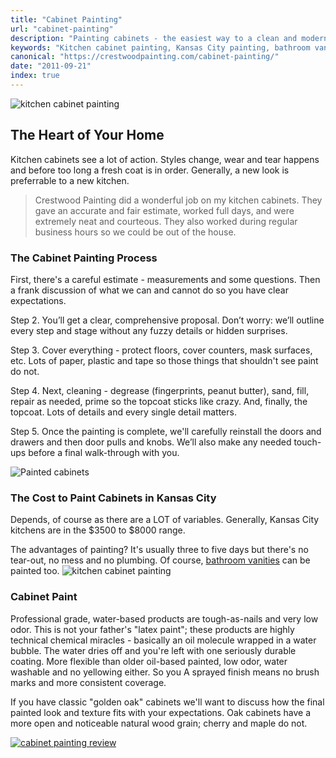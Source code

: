 ```yaml
---
title: "Cabinet Painting"
url: "cabinet-painting"
description: "Painting cabinets - the easiest way to a clean and modern kitchen."
keywords: "Kitchen cabinet painting, Kansas City painting, bathroom vanity painting, wall paneling painting, Crestwood Painting"
canonical: "https://crestwoodpainting.com/cabinet-painting/"
date: "2011-09-21"
index: true
---
```


![kitchen cabinet painting](/images/cabinets/c-glass-splash.avif)

## The Heart of Your Home

Kitchen cabinets see a lot of action. Styles change, wear and tear happens and before too long a fresh coat is in order. Generally, a new look is preferrable to a new kitchen.

> Crestwood Painting did a wonderful job on my kitchen cabinets. They gave an accurate and fair estimate, worked full days, and were extremely neat and courteous. They also worked during regular business hours so we could be out of the house.

### The Cabinet Painting Process

First, there's a careful esti­mate - mea­sure­ments and some questions. Then a frank discussion of what we can and cannot do so you have clear expectations.

Step 2.
You’ll get a clear, com­pre­hen­sive pro­pos­al. Don’t wor­ry: we’ll out­line every step and stage with­out any fuzzy details or hid­den surprises.

Step 3.
Cov­er everything - protect floors, cov­er coun­ters, mask sur­faces, etc. Lots of paper, plastic and tape so those things that shouldn't see paint do not.

Step 4.
Next, clean­ing - degreas­e (fingerprints, peanut butter), sand­, fill, repair as needed, prim­e so the topcoat sticks like crazy. And, finally, the top­coat. Lots of details and every single detail matters.

Step 5.
Once the paint­ing is com­plete, we'll care­ful­ly rein­stall the doors and draw­ers and then door pulls and knobs. We’ll also make any need­ed touch-ups before a final walk-through with you.

![Painted cabinets](/images/cabinets/c-loftgray.jpg)

### The Cost to Paint Cabinets in Kansas City

Depends, of course as there are a LOT of variables. Generally, Kansas City kitchens are in the $3500 to $8000 range.

The advantages of painting? It's usually three to five days but there's no tear-out, no mess and no plumbing. Of course, [bathroom vanities](/does-unfinished-cabinetry-pay/) can be painted too.
![kitchen cabinet painting](static/images/cabinets/c-peninsula.jpg)

### Cabinet Paint

Professional grade, water-based products are tough-as-nails and very low odor. This is not your father's "latex paint"; these products are highly technical chemical miracles - basically an oil molecule wrapped in a water bubble. The water dries off and you're left with one seriously durable coating. More flexible than older oil-based painted, low odor, water washable and no yellowing either. So you A sprayed finish means no brush marks and more consistent coverage.

If you have classic "golden oak" cabinets we'll want to discuss how the final painted look and texture fits with your expectations. Oak cabinets have a more open and noticeable natural wood grain; cherry and maple do not.

[![cabinet painting review](/images/r17-2-jimmye.webp)](/reviews/)
